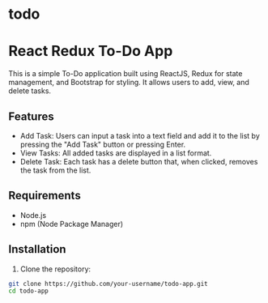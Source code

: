 # todo
# React Redux To-Do App

This is a simple To-Do application built using ReactJS, Redux for state management, and Bootstrap for styling. It allows users to add, view, and delete tasks.

## Features

- Add Task: Users can input a task into a text field and add it to the list by pressing the "Add Task" button or pressing Enter.
- View Tasks: All added tasks are displayed in a list format.
- Delete Task: Each task has a delete button that, when clicked, removes the task from the list.

## Requirements

- Node.js
- npm (Node Package Manager)

## Installation

1. Clone the repository:

```bash
git clone https://github.com/your-username/todo-app.git
cd todo-app
